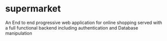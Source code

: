 # supermarket
An End to end progressive web application for online shopping served with a full functional backend including authentication and Database manipulation
